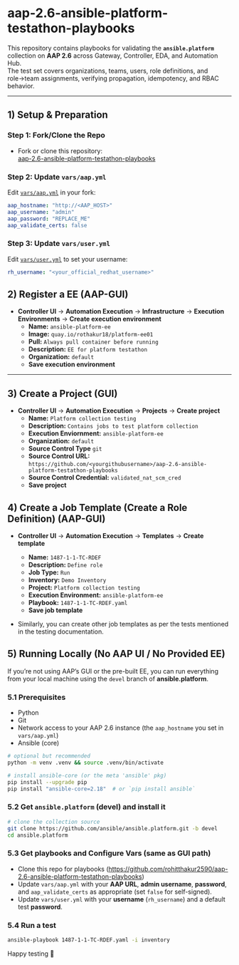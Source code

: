 # aap-2.6-ansible-platform-testathon-playbooks
This repository contains playbooks for validating the **`ansible.platform`** collection on **AAP 2.6** across Gateway, Controller, EDA, and Automation Hub.  
The test set covers organizations, teams, users, role definitions, and role→team assignments, verifying propagation, idempotency, and RBAC behavior.

---
## 1) Setup & Preparation

### Step 1: Fork/Clone the Repo
- Fork or clone this repository:  
   [aap-2.6-ansible-platform-testathon-playbooks](https://github.com/rohitthakur2590/aap-2.6-ansible-platform-testathon-playbooks)

 

### Step 2: Update `vars/aap.yml`
Edit [`vars/aap.yml`](https://github.com/rohitthakur2590/aap-2.6-ansible-platform-testathon-playbooks/blob/main/vars/aap.yml) in your fork:

```yaml
aap_hostname: "http://<AAP_HOST>"
aap_username: "admin"
aap_password: "REPLACE_ME"
aap_validate_certs: false
```

### Step 3: Update `vars/user.yml`
Edit [`vars/user.yml`](https://github.com/rohitthakur2590/aap-2.6-ansible-platform-testathon-playbooks/blob/main/vars/user.yml) to set your username:

```yaml
rh_username: "<your_official_redhat_username>"
```

## 2) Register a **EE** (AAP-GUI)

- **Controller UI** → **Automation Execution** →  **Infrastructure** → **Execution Environments** → **Create execution environment**
  - **Name:** `ansible-platform-ee`
  - **Image:** `quay.io/rothakur18/platform-ee01`
  - **Pull:** `Always pull container before running`
  - **Description:** `EE for platform testathon`
  - **Organization:** `default`
  - **Save execution environment**

---

## 3) Create a **Project** (GUI)
- **Controller UI** → **Automation Execution** →  **Projects** → **Create project** 
  - **Name:** `Platform collection testing`
  - **Description:** `Contains jobs to test platform collection`
  - **Execution Enviornment:** `ansible-platform-ee`
  - **Organization:** `default`
  - **Source Control Type** `git`
  - **Source Control URL:** `https://github.com/<yourgithubusername>/aap-2.6-ansible-platform-testathon-playbooks`
  - **Source Control Credential:** `validated_nat_scm_cred`
  - **Save project**

## 4) Create a **Job Template** (Create a Role Definition) (AAP-GUI)
- **Controller UI** → **Automation Execution** → **Templates** → **Create template**
  - **Name:** `1487-1-1-TC-RDEF`
  - **Description:** `Define role`
  - **Job Type:** `Run`
  - **Inventory:** `Demo Inventory`
  - **Project:** `Platform collection testing`
  - **Execution Environment:** `ansible-platform-ee`
  - **Playbook:** `1487-1-1-TC-RDEF.yaml`
  - **Save job template**

- Similarly, you can create other job templates as per the tests mentioned in the testing documentation.



## 5) Running **Locally** (No AAP UI / No Provided EE)

If you’re not using AAP’s GUI or the pre-built EE, you can run everything from your local machine using the `devel` branch of **ansible.platform**.

### 5.1 Prerequisites
- Python 
- Git  
- Network access to your AAP 2.6 instance (the `aap_hostname` you set in `vars/aap.yml`)  
- Ansible (core)

```bash
# optional but recommended
python -m venv .venv && source .venv/bin/activate

# install ansible-core (or the meta 'ansible' pkg)
pip install --upgrade pip
pip install "ansible-core=2.18"  # or `pip install ansible`
```

### 5.2 Get `ansible.platform` (devel) and install it
```bash
# clone the collection source
git clone https://github.com/ansible/ansible.platform.git -b devel
cd ansible.platform
```
### 5.3  Get playbooks and Configure Vars (same as GUI path)
- Clone this repo for playbooks (https://github.com/rohitthakur2590/aap-2.6-ansible-platform-testathon-playbooks)
- Update `vars/aap.yml` with your **AAP URL**, **admin username**, **password**, and `aap_validate_certs` as appropriate (set `false` for self-signed).
- Update `vars/user.yml` with your **username** (`rh_username`) and a default test **password**.

### 5.4 Run a test
```bash
ansible-playbook 1487-1-1-TC-RDEF.yaml -i inventory
```
Happy testing 🚀
